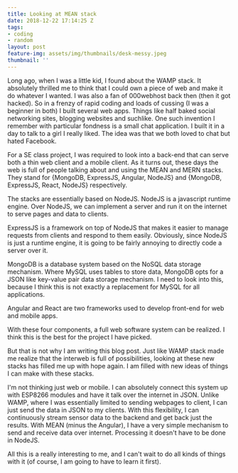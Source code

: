 ```yaml
---
title: Looking at MEAN stack
date: 2018-12-22 17:14:25 Z
tags:
- coding
- random
layout: post
feature-img: assets/img/thumbnails/desk-messy.jpeg
thumbnail: ''
---
```


Long ago, when I was a little kid, I found about the WAMP stack. It absolutely thrilled me to think that I could own a piece of web and make it do whatever I wanted. I was also a fan of 000webhost back then (then it got hacked). So in a frenzy of rapid coding and loads of cussing (I was a beginner in both) I built several web apps. Things like half baked social networking sites, blogging websites and suchlike. One such invention I remember with particular fondness is a small chat application. I built it in a day to talk to a girl I really liked. The idea was that we both loved to chat but hated Facebook.

For a SE class project, I was required to look into a back-end that can serve both a thin web client and a mobile client. As it turns out, these days the web is full of people talking about and using the MEAN and MERN stacks. They stand for {MongoDB, ExpressJS, Angular, NodeJS} and {MongoDB, ExpressJS, React, NodeJS} respectively.

The stacks are essentially based on NodeJS. NodeJS is a javascript runtime engine. Over NodeJS, we can implement a server and run it on the internet to serve pages and data to clients.

ExpressJS is a framework on top of NodeJS that makes it easier to manage requests from clients and respond to them easily. Obviously, since NodeJS is just a runtime engine, it is going to be fairly annoying to directly code a server over it.

MongoDB is a database system based on the NoSQL data storage mechanism. Where MySQL uses tables to store data, MongoDB opts for a JSON like key-value pair data storage mechanism. I need to look into this, because I think this is not exactly a replacement for MySQL for all applications.

Angular and React are two frameworks used to develop front-end for web and mobile apps.

With these four components, a full web software system can be realized. I think this is the best for the project I have picked.

But that is not why I am writing this blog post.  Just like WAMP stack made me realize that the interweb is full of possibilities, looking at these new stacks has filled me up with hope again. I am filled with new ideas of things I can make with these stacks.

I'm not thinking just web or mobile. I can absolutely connect this system up with ESP8266 modules and have it talk over the internet in JSON. Unlike WAMP, where I was essentially limited to sending webpages to client, I can just send the data in JSON to my clients. With this flexibility, I can continuously stream sensor data to the backend and get back just the results. With MEAN (minus the Angular), I have a very simple mechanism to send and receive data over internet. Processing it doesn't have to be done in NodeJS. 

All this is a really interesting to me, and I can't wait to do all kinds of things with it (of course, I am going to have to learn it first).